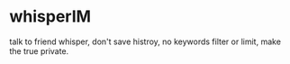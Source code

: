 # whisperIM
talk to friend whisper, don't save histroy, no keywords filter or limit, make the true private.
